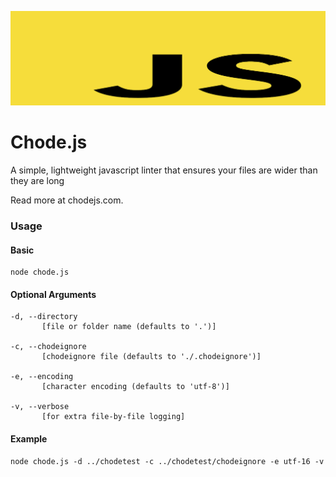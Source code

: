 ![chode.js logo](chodejs.png)
# Chode.js
A simple, lightweight javascript linter that ensures your files are wider than they are long

Read more at chodejs.com.

### Usage
#### Basic
```
node chode.js
```
#### Optional Arguments
 ```
 -d, --directory
        [file or folder name (defaults to '.')]

 -c, --chodeignore
        [chodeignore file (defaults to './.chodeignore')]
 
 -e, --encoding
        [character encoding (defaults to 'utf-8')]
 
 -v, --verbose
        [for extra file-by-file logging]
 ```

 #### Example
 ```
node chode.js -d ../chodetest -c ../chodetest/chodeignore -e utf-16 -v
 ```